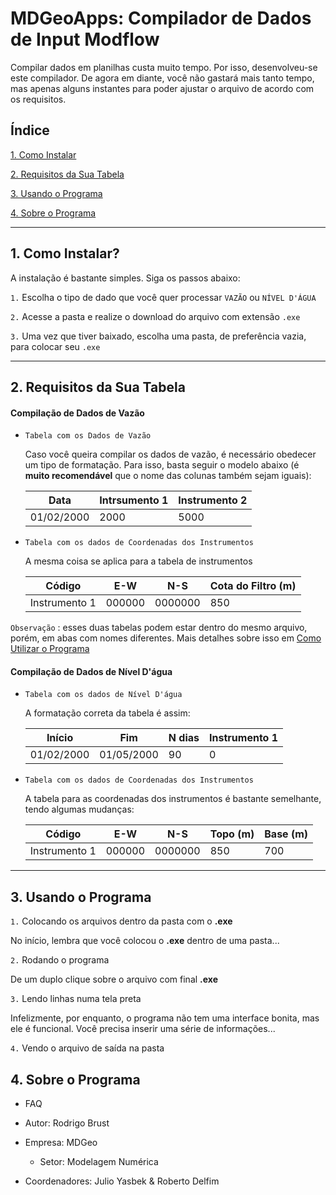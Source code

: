 # MDGeoApps: Compilador de Dados de Input Modflow

Compilar dados em planilhas custa muito tempo. Por isso, desenvolveu-se este compilador. De agora em diante, você não gastará mais tanto tempo, mas apenas alguns instantes para poder ajustar o arquivo de acordo com os requisitos.

## Índice

[1. Como Instalar](#ci)

[2. Requisitos da Sua Tabela](#rst)

[3. Usando o Programa](#uop)

[4. Sobre o Programa](#sop)

_______

<a name = "ci" ></a>
## 1. Como Instalar?

A instalação é bastante simples. Siga os passos abaixo:

`1.` Escolha o tipo de dado que você quer processar `VAZÃO` ou `NÍVEL D'ÁGUA`

`2.` Acesse a pasta e realize o download do arquivo com extensão `.exe`

`3.` Uma vez que tiver baixado, escolha uma pasta, de preferência vazia, para colocar seu `.exe`
_________________________

<a name = 'rst' ></a>
## 2. Requisitos da Sua Tabela

#### Compilação de Dados de Vazão

- `Tabela com os Dados de Vazão`
	
	Caso você queira compilar os dados de vazão, é necessário obedecer um tipo de formatação. Para isso, basta seguir o modelo abaixo (é **muito recomendável** que o nome das colunas também sejam iguais):
	
	
	| Data | Intrsumento 1 | Instrumento 2|
	|------|---------------|--------------|
	|01/02/2000| 2000 | 5000 |
	
	
- `Tabela com os dados de Coordenadas dos Instrumentos`
	
	A mesma coisa se aplica para a tabela de instrumentos
	
	| Código | E-W | N-S | Cota do Filtro (m) |
	|--------|-----|-----|--------------------|
	|Instrumento 1| 000000 | 0000000 | 850 |
	
	
`Observação` : esses duas tabelas podem estar dentro do mesmo arquivo, porém, em abas com nomes diferentes. Mais detalhes sobre isso em [Como Utilizar o Programa](#uop)
	

#### Compilação de Dados de Nível D'água

- `Tabela com os dados de Nível D'água`
	
	A formatação correta da tabela é assim:
	
	| Início | Fim | N dias| Instrumento 1|
	|------|-------|--------|--------------|
	|01/02/2000| 01/05/2000 | 90 | 0|

- `Tabela com os dados de Coordenadas dos Instrumentos`

	A tabela para as coordenadas dos instrumentos é bastante semelhante, tendo algumas mudanças:
	
	
	| Código | E-W | N-S | Topo (m) | Base (m) |
	|--------|-----|-----|----------|---------|
	|Instrumento 1| 000000 | 0000000 | 850 | 700|

___________________________________________

<a name = "uop" ></a>
## 3. Usando o Programa

`1.` Colocando os arquivos dentro da pasta com o **.exe**

 No início, lembra que você colocou o **.exe** dentro de uma pasta...

`2.` Rodando o programa

 De um duplo clique sobre o arquivo com final **.exe**

`3.` Lendo linhas numa tela preta

 Infelizmente, por enquanto, o programa não tem uma interface bonita, mas ele é funcional.
 Você precisa inserir uma série de informações...

`4.` Vendo o arquivo de saída na pasta

<a name = "sop" ></a>
## 4. Sobre o Programa

 - FAQ
 
 
 - Autor: Rodrigo Brust
 
 - Empresa: MDGeo
 
	- Setor: Modelagem Numérica

- Coordenadores: Julio Yasbek & Roberto Delfim
